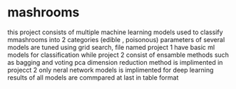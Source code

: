 # mashrooms
this project consists of multiple machine learning models used to classify mmashrooms into 2 categories (edible , poisonous)
parameters of several models are tuned using grid search,
file named project 1 have basic ml models  for classification while project 2 consist of ensamble methods such as bagging and voting
pca dimension reduction method is implimented in projecct 2
only neral network models is implimented for deep learning
results of all models are commpared at last in table format


